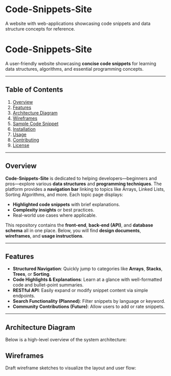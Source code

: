 # Code-Snippets-Site
A website with web-applications showcasing code snippets and data structure concepts for reference. 

# **Code-Snippets-Site**  
A user-friendly website showcasing **concise code snippets** for learning data structures, algorithms, and essential programming concepts.

---

## **Table of Contents**  
1. [Overview](#overview)  
2. [Features](#features)  
3. [Architecture Diagram](#architecture-diagram)  
4. [Wireframes](#wireframes)  
5. [Sample Code Snippet](#sample-code-snippet)  
6. [Installation](#installation)  
7. [Usage](#usage)  
8. [Contributing](#contributing)  
9. [License](#license)  

---

## **Overview**  
**Code-Snippets-Site** is dedicated to helping developers—beginners and pros—explore various **data structures** and **programming techniques**. The platform provides a **navigation bar** linking to topics like Arrays, Linked Lists, Sorting Algorithms, and more. Each topic page displays:

- **Highlighted code snippets** with brief explanations.  
- **Complexity insights** or best practices.  
- Real-world use cases where applicable.

This repository contains the **front-end**, **back-end (API)**, and **database schema** all in one place. Below, you will find **design documents**, **wireframes**, and **usage instructions**.

---

## **Features**  
- **Structured Navigation**: Quickly jump to categories like **Arrays**, **Stacks**, **Trees**, or **Sorting**.  
- **Code Highlights & Explanations**: Learn at a glance with well-formatted code and bullet-point summaries.  
- **RESTful API**: Easily expand or modify snippet content via simple endpoints.  
- **Search Functionality (Planned)**: Filter snippets by language or keyword.  
- **Community Contributions (Future)**: Allow users to add or rate snippets.

---

## **Architecture Diagram**  
Below is a high-level overview of the system architecture:

## **Wireframes**
Draft wireframe sketches to visualize the layout and user flow:

